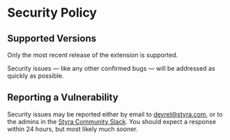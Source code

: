 # Security Policy

## Supported Versions

Only the most recent release of the extension is supported.

Security issues — like any other confirmed bugs — will be addressed as quickly as possible.

## Reporting a Vulnerability

Security issues may be reported either by email to [devrel@styra.com](mailto:devrel@styra.com), or to the admins in the
[Styra Community Slack](https://communityinviter.com/apps/styracommunity/signup). You should expect a response within 24
hours, but most likely much sooner.
